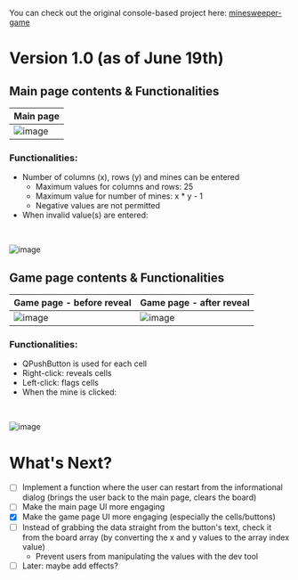 You can check out the original console-based project here: [minesweeper-game](https://github.com/AshleyKimm/minesweeper-game)

# Version 1.0 (as of June 19th)

## Main page contents & Functionalities
| Main page  |
| ------------- | 
| ![image](https://github.com/user-attachments/assets/0c08172d-860f-4815-8416-38a1d26e7cfc) | 


### Functionalities:
- Number of columns (x), rows (y) and mines can be entered
  - Maximum values for columns and rows: 25
  - Maximum value for number of mines: x * y - 1
  - Negative values are not permitted
- When invalid value(s) are entered:
<br>

![image](https://github.com/user-attachments/assets/6f0d97a3-a8e5-44f8-98a0-627a8e811058)

## Game page contents & Functionalities
| Game page - before reveal  | Game page - after reveal |
| ------------- | ------------- |
| ![image](https://github.com/user-attachments/assets/d08f3250-f61b-42e8-92ec-45f1f861dc7a) | ![image](https://github.com/user-attachments/assets/e6249c8b-9da5-4a50-833e-4bd16dd0f579) |

### Functionalities:
- QPushButton is used for each cell
- Right-click: reveals cells
- Left-click: flags cells
- When the mine is clicked:
<br>

![image](https://github.com/user-attachments/assets/a9f2cce0-67f4-4b07-93bd-c80be44705eb)


# What's Next?

- [ ] Implement a function where the user can restart from the informational dialog (brings the user back to the main page, clears the board)
- [ ] Make the main page UI more engaging
- [x] Make the game page UI more engaging (especially the cells/buttons)
- [ ] Instead of grabbing the data straight from the button's text, check it from the board array (by converting the x and y values to the array index value)
  - Prevent users from manipulating the values with the dev tool 
- [ ] Later: maybe add effects?
